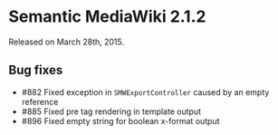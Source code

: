# Semantic MediaWiki 2.1.2

Released on March 28th, 2015.

## Bug fixes

* #882 Fixed exception in `SMWExportController` caused by an empty reference
* #885 Fixed pre tag rendering in template output
* #896 Fixed empty string for boolean x-format output
